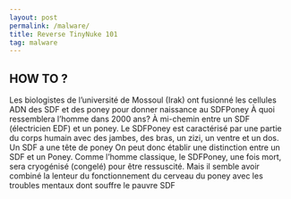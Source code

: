 ```yaml
---
layout: post
permalink: /malware/
title: Reverse TinyNuke 101
tag: malware
---
```


## HOW TO ?

Les biologistes de l’université de Mossoul (Irak) ont fusionné les cellules ADN des SDF et des poney pour donner naissance au SDFPoney À quoi ressemblera l’homme dans 2000 ans? À mi-chemin entre un SDF (électricien EDF) et un poney. Le SDFPoney est caractérisé par une partie du corps humain avec des jambes, des bras, un zizi, un ventre et un dos. Un SDF a une tête de poney On peut donc établir une distinction entre un SDF et un Poney. Comme l’homme classique, le SDFPoney, une fois mort, sera cryogénisé (congelé) pour être ressuscité. Mais il semble avoir combiné la lenteur du fonctionnement du cerveau du poney avec les troubles mentaux dont souffre le pauvre SDF 
